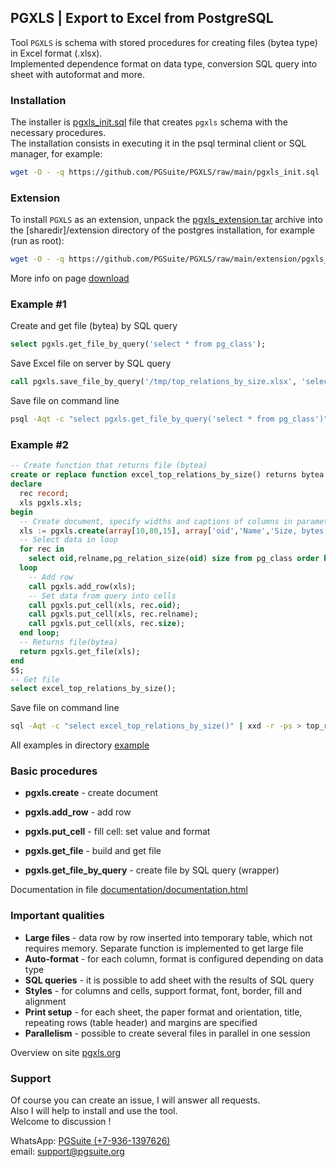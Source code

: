 ## PGXLS | Export to Excel from PostgreSQL

Tool `PGXLS` is schema with stored procedures for creating files (bytea type) in Excel format (.xlsx).  
Implemented dependence format on data type, conversion SQL query into sheet with autoformat and more.

### Installation ###

The installer is [pgxls_init.sql](https://github.com/PGSuite/PGXLS/raw/main/pgxls_init.sql) file that creates `pgxls` schema with the necessary procedures.  
The installation consists in executing it in the psql terminal client or SQL manager, for example:  

```bash
wget -O - -q https://github.com/PGSuite/PGXLS/raw/main/pgxls_init.sql | psql -d [database]
```
### Extension ###

To install `PGXLS` as an extension, unpack the [pgxls_extension.tar](https://github.com/PGSuite/PGXLS/raw/main/extension/pgxls_extension.tar) archive into the [sharedir]/extension directory of the postgres installation, for example (run as root):

```bash
wget -O - -q https://github.com/PGSuite/PGXLS/raw/main/extension/pgxls_extension.tar | tar x -C `su - postgres -c "pg_config --sharedir"`/extension
```
More info on page [download](https://pgxls.org/en/download/)

### Example #1 ###

Create and get file (bytea) by SQL query
```sql
select pgxls.get_file_by_query('select * from pg_class');
```

Save Excel file on server by SQL query
```sql
call pgxls.save_file_by_query('/tmp/top_relations_by_size.xlsx', 'select oid,relname,pg_relation_size(oid) from pg_class order by 3 desc limit 10')
```

Save file on command line 
```bash
psql -Aqt -c "select pgxls.get_file_by_query('select * from pg_class')" | xxd -r -ps > pg_class.xlsx
```

### Example #2 ###

```sql
-- Create function that returns file (bytea)
create or replace function excel_top_relations_by_size() returns bytea language plpgsql as $$
declare 
  rec record;
  xls pgxls.xls; 
begin
  -- Create document, specify widths and captions of columns in parameters
  xls := pgxls.create(array[10,80,15], array['oid','Name','Size, bytes']);
  -- Select data in loop
  for rec in
    select oid,relname,pg_relation_size(oid) size from pg_class order by 3 desc limit 10    
  loop
    -- Add row
    call pgxls.add_row(xls);
    -- Set data from query into cells
    call pgxls.put_cell(xls, rec.oid);      
    call pgxls.put_cell(xls, rec.relname);   
    call pgxls.put_cell(xls, rec.size);
  end loop;  
  -- Returns file(bytea)
  return pgxls.get_file(xls);      
end
$$;
-- Get file
select excel_top_relations_by_size();
```

Save file on command line
```bash
sql -Aqt -c "select excel_top_relations_by_size()" | xxd -r -ps > top_relations_by_size.xlsx
```

All examples in directory [example](https://github.com/PGSuite/PGXLS/tree/main/example)

### Basic procedures ###
  
*   **pgxls.create** - create document
  
*   **pgxls.add_row** - add row
  
*   **pgxls.put_cell** - fill cell: set value and format
  
*   **pgxls.get_file** - build and get file

*   **pgxls.get_file_by_query**	- create file by SQL query (wrapper)


Documentation in file [documentation/documentation.html](https://htmlpreview.github.io/?https://github.com/PGSuite/PGXLS/blob/main/documentation/documentation.html)


### Important qualities ### 

*   **Large files** - data row by row inserted into temporary table, which not requires memory. Separate function is implemented to get large file
*   **Auto-format** - for each column, format is configured depending on data type
*   **SQL queries** - it is possible to add sheet with the results of SQL query
*   **Styles**      - for columns and cells, support format, font, border, fill and alignment
*   **Print setup** - for each sheet, the paper format and orientation, title, repeating rows (table header) and margins are specified
*   **Parallelism** - possible to create several files in parallel in one session

Overview on site [pgxls.org](https://pgxls.org/en/)

### Support ### 

Of course you can create an issue, I will answer all requests.  
Also I will help to install and use the tool.  
Welcome to discussion !  

WhatsApp: [PGSuite (+7-936-1397626)](https://wa.me/79361397626)  
email: [support\@pgsuite.org](mailto:support@pgsuite.org?subject=PGXLS)

